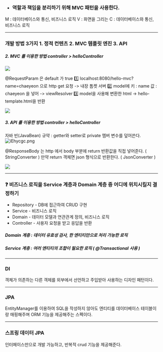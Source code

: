 - ### 역할과 책임을 분리하기 위해 MVC 패턴을 사용한다.
M : 데이터베이스와 통신, 비즈니스 로직
V : 화면을 그리는
C : 데이터베이스와 통신, 비즈니스 로직

---
### 개발 방법 3가지 1. 정적 컨텐츠 2. MVC 템플릿 엔진 3. API

##### 2. MVC 를 이용한 방법 controller > helloController 
![](https://i.imgur.com/JEYHK4A.png)

@RequestParam 은 default 가 true
1️⃣ localhost:8080/hello-mvc?name=chaeyeon 으로 http get 요청 -> 내장 톰켓 서버
2️⃣ model에 키 : name 값 : chaeyeon 을 넣어 -> viewResolver
3️⃣ model을 사용해 변환한 html -> hello-template.html을 반환

![](https://i.imgur.com/I0LAPo7.png)

##### 3. API 를 이용한 방법 controller > helloController 
자바 빈(JavaBean) 규약 : getter와 setter로 private 멤버 변수를 덮어쓴다.
![iEhycgc.png](https://i.imgur.com/iEhycgc.png)

@ResponseBody 는 http 에서 body 부분에 return 반환값을 직접 넣어준다. ( StringConverter )
만약 return 객체면 json 형식으로 반환한다. ( JsonConverter )

![](https://i.imgur.com/HLX8qvh.png)

---
### ❓ 비즈니스 로직을 Service 계층과 Domain 계층 중 어디에 위치시킬지 결정하기
- Repository - DB에 접근하여 CRUD 구현
- Service - 비즈니스 로직 
- Domain - 데이터 모델과 연관관계 정의, 비즈니스 로직
- Controller - 사용자 요청을 받고 응답을 반환
##### Domain 계층 : 데이터 유효성 검사, 한 엔티티만으로 처리 가능한 로직
##### Service 계층 : 여러 엔티티의 조합이 필요한 로직 ( @Transactional 사용 )

---
### DI
객체가 의존하는 다른 객체를 외부에서 선언하고 주입받아 사용하는 디자인 패턴이다.

---
### JPA 
EntityManager를 이용하여 SQL을 작성하지 않아도 엔티티를 데이터베이스 테이블이랑 매핑해주며 ORM 기능을 제공해주는 스펙이다.

---
### 스프링 데이터 JPA
인터페이스만으로 개발 가능하고, 반복적 crud 기능을 제공해준다.